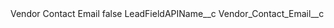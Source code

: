 <?xml version="1.0" encoding="UTF-8"?>
<CustomMetadata xmlns="http://soap.sforce.com/2006/04/metadata" xmlns:xsi="http://www.w3.org/2001/XMLSchema-instance" xmlns:xsd="http://www.w3.org/2001/XMLSchema">
    <label>Vendor Contact Email</label>
    <protected>false</protected>
    <values>
        <field>LeadFieldAPIName__c</field>
        <value xsi:type="xsd:string">Vendor_Contact_Email__c</value>
    </values>
</CustomMetadata>
